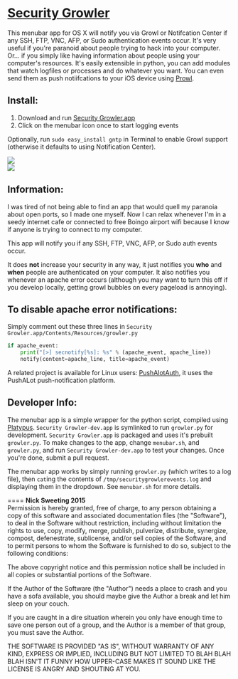 [Security Growler](http://pirate.github.io/security-growler)
========
This menubar app for OS X will notify you via Growl or Notifcation Center if any SSH, FTP, VNC, AFP, or Sudo authentication events occur.  It's very useful if you're paranoid about people trying to hack into your computer.  Or... if you simply like having information about people using your computer's resources.  It's easily extensible in python, you can add modules that watch logfiles or processes and do whatever you want.  You can even send them as push notiifcations to your iOS device using [Prowl](http://prowlapp.com/).

## Install:
1. Download and run [Security Growler.app](https://github.com/nikisweeting/security-growler/raw/master/Security-Growler.app.zip)
2. Click on the menubar icon once to start logging events  

Optionally, run `sudo easy_install gntp` in Terminal to enable Growl support (otherwise it defaults to using Notification Center).  
  
![](http://pirate.github.io/security-growler/screenshot2.png)  
![](http://pirate.github.io/security-growler/screenshot1.png)  


## Information:  
  
I was tired of not being able to find an app that would quell my paranoia about open ports, so I made one myself. Now I can relax whenever I'm in a seedy internet cafe or connected to free Boingo airport wifi because I know if anyone is trying to connect to my computer.

This app will notify you if any SSH, FTP, VNC, AFP, or Sudo auth events occur. 

It does **not** increase your security in any way, it just notifies you **who** and **when** people are authenticated on your computer. It also notifies you whenever an apache error occurs (although you may want to turn this off if you develop locally, getting growl bubbles on every pageload is annoying).

## To disable apache error notifications:

Simply comment out these three lines in `Security Growler.app/Contents/Resources/growler.py`  


  ```python
  if apache_event:
      print("[>] secnotify[%s]: %s" % (apache_event, apache_line))
      notify(content=apache_line, title=apache_event)
  ```

A related project is available for Linux users: [PushAlotAuth](https://github.com/benjojo/PushAlotAuth), it uses the PushALot push-notification platform.

## Developer Info:

The menubar app is a simple wrapper for the python script, compiled using [Platypus](http://www.macupdate.com/app/mac/12046/platypus).  `Security Growler-dev.app` is symlinked to run `growler.py` for development.  `Security Growler.app` is packaged and uses it's prebuilt `growler.py`.  To make changes to the app, change `menubar.sh`, and `growler.py`, and run `Security Growler-dev.app` to test your changes.  Once you're done, submit a pull request.   
  
The menubar app works by simply running `growler.py` (which writes to a log file), then `cat`ing the contents of `/tmp/securitygrowlerevents.log` and displaying them in the dropdown.  See `menubar.sh` for more details.



====
**Nick Sweeting 2015**  
Permission is hereby granted, free of charge, to any person obtaining a copy of this software and associated documentation files (the "Software"), to deal in the Software without restriction, including without limitation the rights to use, copy, modify, merge, publish, pulverize, distribute, synergize, compost, defenestrate, sublicense, and/or sell copies of the Software, and to permit persons to whom the Software is furnished to do so, subject to the following conditions:

The above copyright notice and this permission notice shall be included in all copies or substantial portions of the Software.

If the Author of the Software (the "Author") needs a place to crash and you have a sofa available, you should maybe give the Author a break and let him sleep on your couch.

If you are caught in a dire situation wherein you only have enough time to save one person out of a group, and the Author is a member of that group, you must save the Author.

THE SOFTWARE IS PROVIDED "AS IS", WITHOUT WARRANTY OF ANY KIND, EXPRESS OR IMPLIED, INCLUDING BUT NOT LIMITED TO BLAH BLAH BLAH ISN'T IT FUNNY HOW UPPER-CASE MAKES IT SOUND LIKE THE LICENSE IS ANGRY AND SHOUTING AT YOU.
